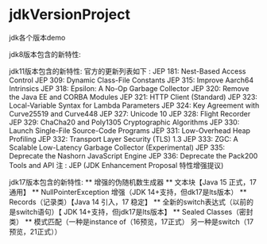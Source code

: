# jdkVersionProject
jdk各个版本demo

jdk8版本包含的新特性:



jdk11版本包含的新特性:
官方的更新列表如下 :
JEP 181: Nest-Based Access Control
JEP 309: Dynamic Class-File Constants
JEP 315: Improve Aarch64 Intrinsics
JEP 318: Epsilon: A No-Op Garbage Collector
JEP 320: Remove the Java EE and CORBA Modules
JEP 321: HTTP Client (Standard)
JEP 323: Local-Variable Syntax for Lambda Parameters
JEP 324: Key Agreement with Curve25519 and Curve448
JEP 327: Unicode 10
JEP 328: Flight Recorder
JEP 329: ChaCha20 and Poly1305 Cryptographic Algorithms
JEP 330: Launch Single-File Source-Code Programs
JEP 331: Low-Overhead Heap Profiling
JEP 332: Transport Layer Security (TLS) 1.3
JEP 333: ZGC: A Scalable Low-Latency Garbage Collector (Experimental)
JEP 335: Deprecate the Nashorn JavaScript Engine
JEP 336: Deprecate the Pack200 Tools and API
注 : JEP (JDK Enhancement Proposal 特性增强提议)


jdk17版本包含的新特性:
** 增强的伪随机数生成器
** 文本块【Java 15 正式，17 通用】
** NullPointerException 增强（JDK 14+支持，但dk17是lts版本）
** Records（记录类）【Java 14 引入，17 稳定】
** 全新的switch表达式（以前的是switch语句）【 JDK 14+支持，但jdk17是lts版本】
** Sealed Classes（密封类）
** 模式匹配（一种是instance of（16预览，17正式） 另一种是switch（17预览，21正式））

